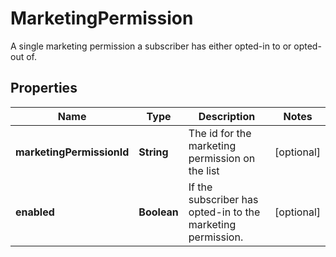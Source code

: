 

# MarketingPermission

A single marketing permission a subscriber has either opted-in to or opted-out of.

## Properties

| Name | Type | Description | Notes |
|------------ | ------------- | ------------- | -------------|
|**marketingPermissionId** | **String** | The id for the marketing permission on the list |  [optional] |
|**enabled** | **Boolean** | If the subscriber has opted-in to the marketing permission. |  [optional] |



